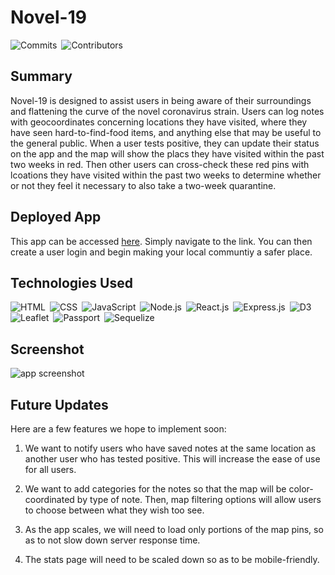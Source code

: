 # Novel-19

![Commits](https://img.shields.io/github/last-commit/garrettmroberts/novel-19)&ensp;![Contributors](https://img.shields.io/github/contributors/garrettmroberts/novel-19)

## Summary

Novel-19 is designed to assist users in being aware of their surroundings and flattening the curve of the novel coronavirus strain.  Users can log notes with geocoordinates concerning locations they have visited, where they have seen hard-to-find-food items, and anything else that may be useful to the general public.  When a user tests positive, they can update their status on the app and the map will show the placs they have visited within the past two weeks in red.  Then other users can cross-check these red pins with lcoations they have visited within the past two weeks to determine whether or not they feel it necessary to also take a two-week quarantine.

## Deployed App

This app can be accessed [here](https://novel-19.herokuapp.com/).  Simply navigate to the link.  You can then create a user login and begin making your local communtiy a safer place.

## Technologies Used

![HTML](https://img.shields.io/badge/language-HTML-orange)&ensp;![CSS](https://img.shields.io/badge/language-CSS-blue)&ensp;![JavaScript](https://img.shields.io/badge/language-JavaScript-blueviolet)&ensp;![Node.js](https://img.shields.io/badge/language-Node.js-yellow)&ensp;![React.js](https://img.shields.io/badge/language-React.js-yellow)&ensp;![Express.js](https://img.shields.io/badge/tech-Express-green)&ensp;![D3](https://img.shields.io/badge/tech-D3-green)&ensp;![Leaflet](https://img.shields.io/badge/tech-Leaflet-orange)&ensp;![Passport](https://img.shields.io/badge/tech-Passport-yellow)&ensp;![Sequelize](https://img.shields.io/badge/tech-Sequelize-blueviolet)

## Screenshot

![app screenshot](/public/assets/images/Screenshot.png)

## Future Updates

Here are a few features we hope to implement soon:

1.  We want to notify users who have saved notes at the same location as another user who has tested positive.  This will increase the ease of use for all users.

2.  We want to add categories for the notes so that the map will be color-coordinated by type of note.  Then, map filtering options will allow users to choose between what they wish too see.

3. As the app scales, we will need to load only portions of the map pins, so as to not slow down server response time.

4. The stats page will need to be scaled down so as to be mobile-friendly.
